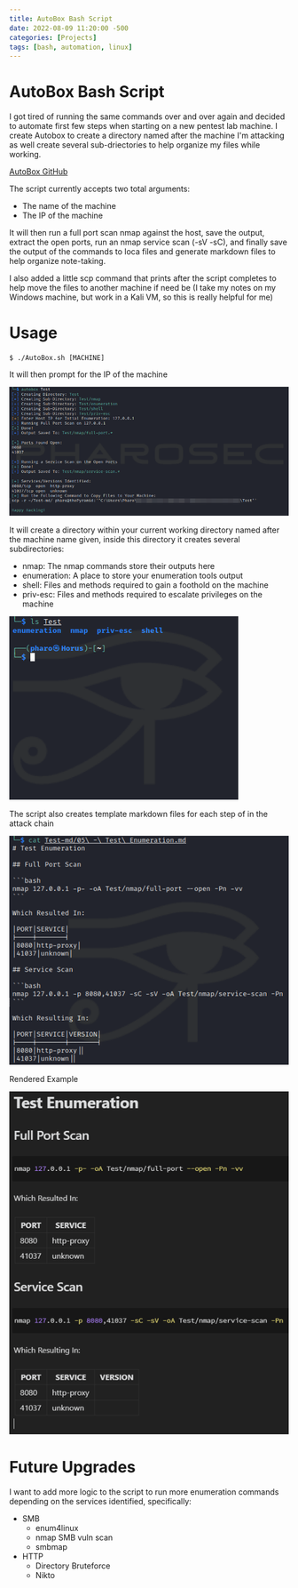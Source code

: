 ```yaml
---
title: AutoBox Bash Script
date: 2022-08-09 11:20:00 -500 
categories: [Projects]
tags: [bash, automation, linux]
---
```


# AutoBox Bash Script
I got tired of running the same commands over and over again and decided to automate first few steps when starting on a new pentest lab machine. I create Autobox to create a directory named after the machine I'm attacking as well create several sub-driectories to help organize my files while working.

[AutoBox GitHub](https://github.com/pharo-sec/AutoBox)

The script currently accepts two total arguments:

- The name of the machine
- The IP of the machine

It will then run a full port scan nmap against the host, save the output, extract the open ports, run an nmap service scan (-sV -sC), and finally save the output of the commands to loca files and generate markdown files to help organize note-taking.

I also added a little scp command that prints after the script completes to help move the files to another machine if need be (I take my notes on my Windows machine, but work in a Kali VM, so this is really helpful for me)

# Usage
```shell
$ ./AutoBox.sh [MACHINE]
```
It will then prompt for the IP of the machine

![Script Running](/assets/AutoBox/script-running.png "Running the Script")

It will create a directory within your current working directory named after the machine name given, inside this directory it creates several subdirectories:

- nmap: The nmap commands store their outputs here
- enumeration: A place to store your enumeration tools output
- shell: Files and methods required to gain a foothold on the machine
- priv-esc: Files and methods required to escalate privileges on the machine

![Created Directories](/assets/AutoBox/created-directory.png "Created Directories")

The script also creates template markdown files for each step of in the attack chain

![Example Markdown File](/assets/AutoBox/created-markdown-file.png "Sample Markdown File")

Rendered Example

![Rendered Markdown File](/assets/AutoBox/rendered-output.png "Rendered File")

# Future Upgrades
I want to add more logic to the script to run more enumeration commands depending on the services identified, specifically:

- SMB
    - enum4linux
    - nmap SMB vuln scan
    - smbmap
- HTTP
    - Directory Bruteforce
    - Nikto

